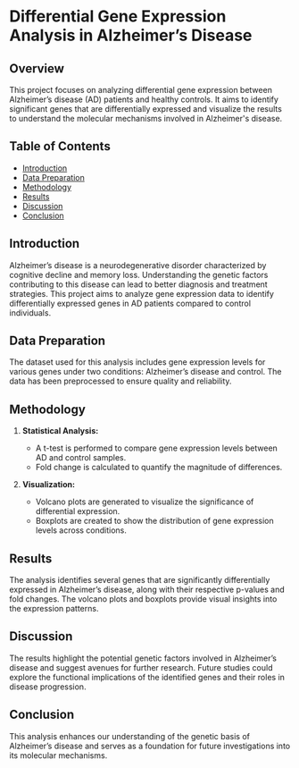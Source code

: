 # Differential Gene Expression Analysis in Alzheimer’s Disease

## Overview

This project focuses on analyzing differential gene expression between Alzheimer’s disease (AD) patients and healthy controls. It aims to identify significant genes that are differentially expressed and visualize the results to understand the molecular mechanisms involved in Alzheimer's disease.

## Table of Contents

- [Introduction](#introduction)
- [Data Preparation](#data-preparation)
- [Methodology](#methodology)
- [Results](#results)
- [Discussion](#discussion)
- [Conclusion](#conclusion)

## Introduction

Alzheimer’s disease is a neurodegenerative disorder characterized by cognitive decline and memory loss. Understanding the genetic factors contributing to this disease can lead to better diagnosis and treatment strategies. This project aims to analyze gene expression data to identify differentially expressed genes in AD patients compared to control individuals.

## Data Preparation

The dataset used for this analysis includes gene expression levels for various genes under two conditions: Alzheimer’s disease and control. The data has been preprocessed to ensure quality and reliability.

## Methodology

1. **Statistical Analysis:**
   - A t-test is performed to compare gene expression levels between AD and control samples.
   - Fold change is calculated to quantify the magnitude of differences.

2. **Visualization:**
   - Volcano plots are generated to visualize the significance of differential expression.
   - Boxplots are created to show the distribution of gene expression levels across conditions.

## Results

The analysis identifies several genes that are significantly differentially expressed in Alzheimer’s disease, along with their respective p-values and fold changes. The volcano plots and boxplots provide visual insights into the expression patterns.

## Discussion

The results highlight the potential genetic factors involved in Alzheimer’s disease and suggest avenues for further research. Future studies could explore the functional implications of the identified genes and their roles in disease progression.

## Conclusion

This analysis enhances our understanding of the genetic basis of Alzheimer’s disease and serves as a foundation for future investigations into its molecular mechanisms.


